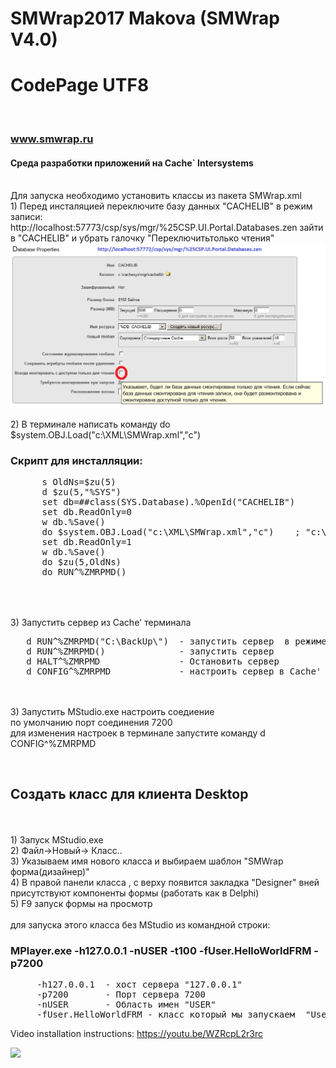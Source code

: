 # SMWrap2017 Makova  (SMWrap V4.0)  
# CodePage UTF8

<br><h3>www.smwrap.ru</h3>
<h4>Среда разработки приложений на Cache` Intersystems</h4>
<br>Для запуска необходимо установить классы из пакета SMWrap.xml 
<br> 1) Перед инсталяцией переключите базу данных "CACHELIB" в режим записи:
<br> http://localhost:57773/csp/sys/mgr/%25CSP.UI.Portal.Databases.zen  зайти в "CACHELIB" и убрать галочку "Переключитьтолько чтения"
 <img src="https://github.com/MyasnikovIA/SMWrap2017/blob/master/CacheLib(ReadOnly).png?raw=true"/>
 
<br> 
 <br> 2) В терминале написать команду   do $system.OBJ.Load("c:\XML\SMWrap.xml","c")
 <h3> Скрипт для инсталляции:</h3>
 <pre>
      s OldNs=$zu(5)
      d $zu(5,"%SYS")
      set db=##class(SYS.Database).%OpenId("CACHELIB")
      set db.ReadOnly=0 
      w db.%Save()
      do $system.OBJ.Load("c:\XML\SMWrap.xml","c")    ; "c:\XML\SMWrap.xml" - путь к файлу на сервере   
      set db.ReadOnly=1
      w db.%Save()
      do $zu(5,OldNs)
      do RUN^%ZMRPMD()
 </pre>
<br> 
<br> 3) Запустить сервер из Cache' терминала
<pre>
   d RUN^%ZMRPMD("C:\BackUp\")  - запустить сервер  в режиме отладки
   d RUN^%ZMRPMD()              - запустить сервер
   d HALT^%ZMRPMD               - Остановить сервер
   d CONFIG^%ZMRPMD             - настроить сервер в Cache' терминале
</pre>

<br> 
<br> 3) Запустить MStudio.exe настроить соедиение 
<br>   по умолчанию порт соединения 7200
<br>   для изменения настроек в терминале запустите команду d CONFIG^%ZMRPMD 


<br> <h2>Создать класс для клиента Desktop</h2>
<br>
<br> 1) Запуск MStudio.exe
<br> 2) Файл->Новый-> Класс..
<br> 3) Указываем имя нового класса и выбираем шаблон "SMWrap форма(дизайнер)" 
<br> 4) В правой панели класса , с верху появится закладка "Designer"  вней присутствуют компоненты формы (работать как в Delphi)
<br> 5) F9 запуск формы на просмотр
<br>
<br> для запуска этого класса без MStudio из командной строки:
<h3>MPlayer.exe -h127.0.0.1 -nUSER -t100 -fUser.HelloWorldFRM -p7200</h3>
<pre>
     -h127.0.0.1  - хост сервера "127.0.0.1"
     -p7200       - Порт сервера 7200
     -nUSER       - Область имен "USER"
     -fUser.HelloWorldFRM - класс который мы запускаем  "User.HelloWorldFRM" 
</pre>


Video installation instructions: https://youtu.be/WZRcpL2r3rc

[![](http://img.youtube.com/vi/=QrpkW_bTKHI/0.jpg)](https://www.youtube.com/watch?v=QrpkW_bTKHI "")











